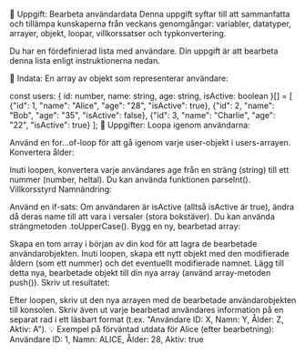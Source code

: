 🎯 Uppgift: Bearbeta användardata
Denna uppgift syftar till att sammanfatta och tillämpa kunskaperna från veckans genomgångar: variabler, datatyper, arrayer, objekt, loopar, villkorssatser och typkonvertering.

Du har en fördefinierad lista med användare. Din uppgift är att bearbeta denna lista enligt instruktionerna nedan.

📝 Indata:
En array av objekt som representerar användare:

const users: { id: number, name: string, age: string, isActive: boolean }[] = [
    {"id": 1, "name": "Alice", "age": "28", "isActive": true},
    {"id": 2, "name": "Bob", "age": "35", "isActive": false},
    {"id": 3, "name": "Charlie", "age": "22", "isActive": true}
];
🚀 Uppgifter:
Loopa igenom användarna:

Använd en for...of-loop för att gå igenom varje user-objekt i users-arrayen.
Konvertera ålder:

Inuti loopen, konvertera varje användares age från en sträng (string) till ett nummer (number, heltal). Du kan använda funktionen parseInt().
Villkorsstyrd Namnändring:

Använd en if-sats: Om användaren är isActive (alltså isActive är true), ändra då deras name till att vara i versaler (stora bokstäver). Du kan använda strängmetoden .toUpperCase().
Bygg en ny, bearbetad array:

Skapa en tom array i början av din kod för att lagra de bearbetade användarobjekten.
Inuti loopen, skapa ett nytt objekt med den modifierade åldern (som ett nummer) och det eventuellt modifierade namnet.
Lägg till detta nya, bearbetade objekt till din nya array (använd array-metoden push()).
Skriv ut resultatet:

Efter loopen, skriv ut den nya arrayen med de bearbetade användarobjekten till konsolen.
Skriv även ut varje bearbetad användares information på en separat rad i ett läsbart format (t.ex. "Användare ID: X, Namn: Y, Ålder: Z, Aktiv: A").
💡 Exempel på förväntad utdata för Alice (efter bearbetning):
Användare ID: 1, Namn: ALICE, Ålder: 28, Aktiv: true